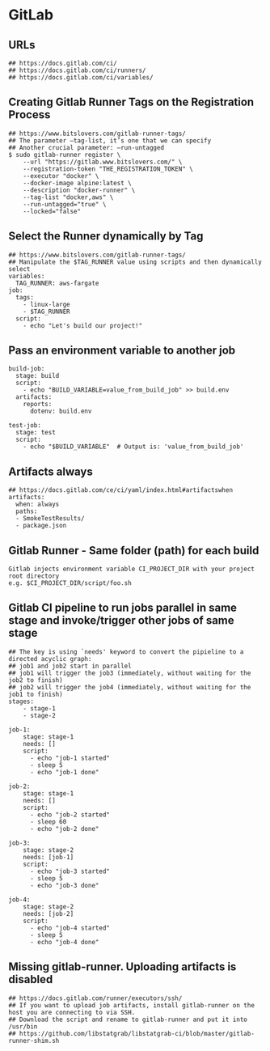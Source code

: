 GitLab
======

## URLs

```
## https://docs.gitlab.com/ci/
## https://docs.gitlab.com/ci/runners/
## https://docs.gitlab.com/ci/variables/
```

## Creating Gitlab Runner Tags on the Registration Process

```
## https://www.bitslovers.com/gitlab-runner-tags/
## The parameter —tag-list, it’s one that we can specify
## Another crucial parameter: —run-untagged
$ sudo gitlab-runner register \
    --url "https://gitlab.www.bitslovers.com/" \
    --registration-token "THE_REGISTRATION_TOKEN" \
    --executor "docker" \
    --docker-image alpine:latest \
    --description "docker-runner" \
    --tag-list "docker,aws" \
    --run-untagged="true" \
    --locked="false"
```

## Select the Runner dynamically by Tag

```
## https://www.bitslovers.com/gitlab-runner-tags/
## Manipulate the $TAG_RUNNER value using scripts and then dynamically select
variables:
  TAG_RUNNER: aws-fargate
job:
  tags:
    - linux-large
    - $TAG_RUNNER
  script:
    - echo "Let's build our project!"
```

## Pass an environment variable to another job

```
build-job:
  stage: build
  script:
    - echo "BUILD_VARIABLE=value_from_build_job" >> build.env
  artifacts:
    reports:
      dotenv: build.env

test-job:
  stage: test
  script:
    - echo "$BUILD_VARIABLE"  # Output is: 'value_from_build_job'
```

## Artifacts always

```
## https://docs.gitlab.com/ce/ci/yaml/index.html#artifactswhen
artifacts:
  when: always
  paths:
  - SmokeTestResults/
  - package.json
```

## Gitlab Runner - Same folder (path) for each build

```
Gitlab injects environment variable CI_PROJECT_DIR with your project root directory
e.g. $CI_PROJECT_DIR/script/foo.sh
```

## Gitlab CI pipeline to run jobs parallel in same stage and invoke/trigger other jobs of same stage

```
## The key is using `needs' keyword to convert the pipieline to a directed acyclic graph:
## job1 and job2 start in parallel
## job1 will trigger the job3 (immediately, without waiting for the job2 to finish)
## job2 will trigger the job4 (immediately, without waiting for the job1 to finish)
stages:
    - stage-1
    - stage-2

job-1:
    stage: stage-1
    needs: []
    script:
      - echo "job-1 started"
      - sleep 5
      - echo "job-1 done"

job-2:
    stage: stage-1
    needs: []
    script:
      - echo "job-2 started"
      - sleep 60
      - echo "job-2 done"

job-3:
    stage: stage-2
    needs: [job-1]
    script:
      - echo "job-3 started"
      - sleep 5
      - echo "job-3 done"

job-4:
    stage: stage-2
    needs: [job-2]
    script:
      - echo "job-4 started"
      - sleep 5
      - echo "job-4 done"
```

## Missing gitlab-runner. Uploading artifacts is disabled

```
## https://docs.gitlab.com/runner/executors/ssh/
## If you want to upload job artifacts, install gitlab-runner on the host you are connecting to via SSH.
## Download the script and rename to gitlab-runner and put it into /usr/bin
## https://github.com/libstatgrab/libstatgrab-ci/blob/master/gitlab-runner-shim.sh
```
